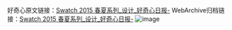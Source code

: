 好奇心原文链接：[Swatch 2015 春夏系列_设计_好奇心日报-](https://www.qdaily.com/articles/5380.html)
WebArchive归档链接：[Swatch 2015 春夏系列_设计_好奇心日报-](http://web.archive.org/web/20190623164643/https://www.qdaily.com/articles/5380.html)
![image](http://ww3.sinaimg.cn/large/007d5XDply1g3wgz1b0d9j30u037oajk)